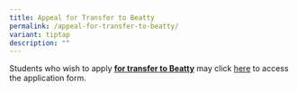 ```yaml
---
title: Appeal for Transfer to Beatty
permalink: /appeal-for-transfer-to-beatty/
variant: tiptap
description: ""
---
```

<p>Students who wish to apply <strong><u>for transfer to Beatty</u></strong> may
click <a href="https://form.gov.sg/674979f6961741ba92142792" rel="noopener noreferrer nofollow" target="_blank">here</a> to
access the application form.&nbsp;</p>
<p></p>